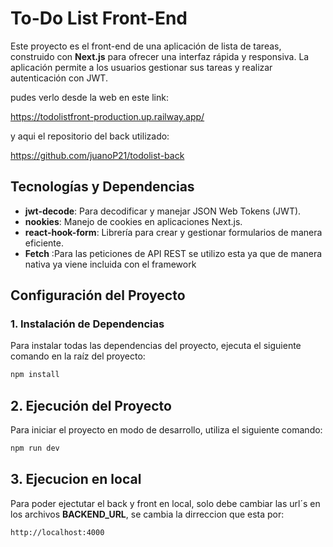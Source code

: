 # To-Do List Front-End

Este proyecto es el front-end de una aplicación de lista de tareas, construido con **Next.js** para ofrecer una interfaz rápida y responsiva. La aplicación permite a los usuarios gestionar sus tareas y realizar autenticación con JWT.

pudes verlo desde la web en este link:

https://todolistfront-production.up.railway.app/ 

y aqui el repositorio del back utilizado:

https://github.com/juanoP21/todolist-back

## Tecnologías y Dependencias

- **jwt-decode**: Para decodificar y manejar JSON Web Tokens (JWT).
- **nookies**: Manejo de cookies en aplicaciones Next.js.
- **react-hook-form**: Librería para crear y gestionar formularios de manera eficiente.
- **Fetch** :Para las peticiones de API REST se utilizo esta ya que de manera nativa ya viene incluida con el framework

## Configuración del Proyecto

### 1. Instalación de Dependencias

Para instalar todas las dependencias del proyecto, ejecuta el siguiente comando en la raíz del proyecto:

```bash
npm install
```
## 2. Ejecución del Proyecto
Para iniciar el proyecto en modo de desarrollo, utiliza el siguiente comando:
```bash
npm run dev
```

## 3. Ejecucion en local
Para poder ejectutar el back y front en local, solo debe cambiar las url´s en los archivos **BACKEND_URL**, se cambia la dirreccion que esta por:
```
http://localhost:4000
```



